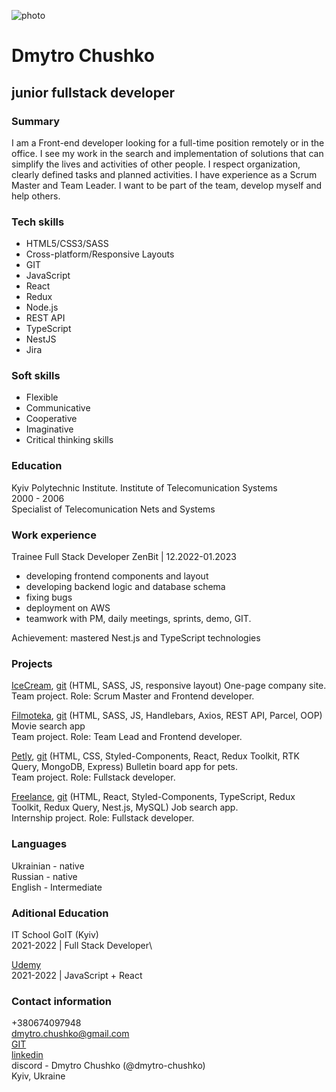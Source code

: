 ![photo](./photo.jpg "my photo")

# Dmytro Chushko

## junior fullstack developer

### Summary

I am a Front-end developer looking for a full-time position remotely or in the office. I see my work in the search and implementation of solutions that can simplify the lives and activities of other people. I respect organization, clearly defined tasks and planned activities. I have experience as a Scrum Master and Team Leader. I want to be part of the team, develop myself and help others.

### Tech skills

- HTML5/CSS3/SASS
- Cross-platform/Responsive Layouts
- GIT
- JavaScript
- React
- Redux
- Node.js
- REST API
- TypeScript
- NestJS
- Jira

### Soft skills

- Flexible
- Communicative
- Cooperative
- Imaginative
- Critical thinking skills

### Education

Kyiv Polytechnic Institute. Institute of Telecomunication Systems\
2000 - 2006\
Specialist of Telecomunication Nets and Systems

### Work experience

Trainee Full Stack Developer
ZenBit | 12.2022-01.2023

- developing frontend components and layout
- developing backend logic and database schema
- fixing bugs
- deployment on AWS
- teamwork with PM, daily meetings, sprints, demo, GIT.

Achievement: mastered Nest.js and TypeScript technologies

### Projects

[IceCream](https://dmytro-chushko.github.io/icecream/), [git](https://github.com/dmytro-chushko/icecream) (HTML, SASS, JS, responsive layout)
One-page company site.\
Team project. Role: Scrum Master and Frontend developer.

[Filmoteka](dmytro-chushko.github.io/filmoteka/), [git](https://github.com/dmytro-chushko/filmoteka) (HTML, SASS, JS,
Handlebars, Axios, REST API, Parcel, OOP)
Movie search app\
Team project. Role: Team Lead and Frontend developer.

[Petly](https://project-group-4-petly.netlify.app/petly-project-fe), [git](https://github.com/dmytro-chushko/petly-project-frontend) (HTML, CSS, Styled-Components, React, Redux Toolkit, RTK Query, MongoDB, Express)
Bulletin board app for pets.\
Team project. Role: Fullstack developer.

[Freelance](http://client-zb5-freelance.s3-website.eu-central-1.amazonaws.com/), [git](https://github.com/dmytro-chushko/syntactic-sugar_frontend) (HTML, React,
Styled-Components, TypeScript, Redux Toolkit, Redux
Query, Nest.js, MySQL)
Job search app.\
Internship project. Role: Fullstack developer.

### Languages

Ukrainian - native\
Russian - native\
English - Intermediate

### Aditional Education

IT School GoIT (Kyiv)\
2021-2022 | Full Stack Developer\

[Udemy](https://www.udemy.com/certificate/UC-ae8a2366-8a3b-4f64-b129-13e927f8a21b/)\
2021-2022 | JavaScript + React

### Contact information

+380674097948\
dmytro.chushko@gmail.com\
[GIT](https://github.com/dmytro-chushko)\
[linkedin](https://www.linkedin.com/in/dmytro-chushko/)\
discord - Dmytro Chushko (@dmytro-chushko)\
Kyiv, Ukraine

